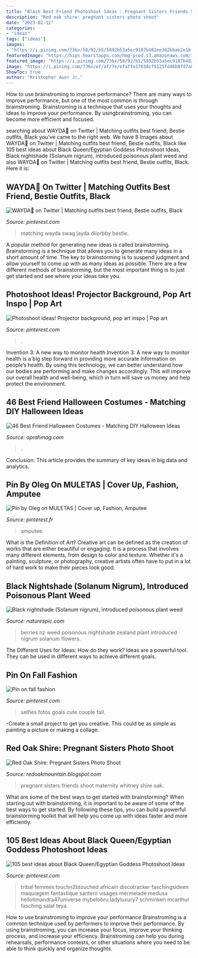```yaml
---
title: "Black Best Friend Photoshoot Ideas : Pregnant Sisters Friends Shoot Maternity Whitney Shire Oak"
description: "Red oak shire: pregnant sisters photo shoot"
date: "2023-02-12"
categories:
- "ideas"
tags: ["ideas"]
images:
- "https://i.pinimg.com/736x/58/92/b5/5892b53a5ec9187b482ee362bbab2e1b.jpg"
featuredImage: "https://hips.hearstapps.com/hmg-prod.s3.amazonaws.com/images/screen-shot-2020-07-23-at-12-00-13-pm-1595520868.png?crop=0.838xw:1.00xh;0.123xw,0&amp;resize=480:*"
featured_image: "https://i.pinimg.com/736x/58/92/b5/5892b53a5ec9187b482ee362bbab2e1b.jpg"
image: "https://i.pinimg.com/736x/ef/af/7e/efaf7e17638cf5125fd46b8fd7a87083.jpg"
ShowToc: true
author: "Kristopher Auer Jr."
---
```



How to use brainstroming to improve performance?
There are many ways to improve performance, but one of the most common is through brainstroming. Brainstroming is a technique that uses your thoughts and ideas to improve your performance. By usingbrainstroming, you can become more efficient and focused.

	

		
searching about WAYDA👅 on Twitter | Matching outfits best friend, Bestie outfits, Black you've came to the right web. We have 8 Images about WAYDA👅 on Twitter | Matching outfits best friend, Bestie outfits, Black like 105 best ideas about Black Queen/Egyptian Goddess Photoshoot Ideas, Black nightshade (Solanum nigrum), introduced poisonous plant weed and also WAYDA👅 on Twitter | Matching outfits best friend, Bestie outfits, Black. Here it is:
		
    
## WAYDA👅 On Twitter | Matching Outfits Best Friend, Bestie Outfits, Black

<img loading=lazy src="https://i.pinimg.com/736x/ef/af/7e/efaf7e17638cf5125fd46b8fd7a87083.jpg" onerror="this.onerror=null;this.src='https://tse1.mm.bing.net/th?id=OIP.qZdZCb-1YvEFt6tMLcVAZgHaJ3&amp;pid=15.1';" alt="WAYDA👅 on Twitter | Matching outfits best friend, Bestie outfits, Black">

_Source: pinterest.com_

>matching wayda swag jayda diiorbby bestie. 

	

A popular method for generating new ideas is called brainstorming. Brainstorming is a technique that allows you to generate many ideas in a short amount of time. The key to brainstorming is to suspend judgment and allow yourself to come up with as many ideas as possible. There are a few different methods of brainstorming, but the most important thing is to just get started and see where your ideas take you.

    
## Photoshoot Ideas! Projector Background, Pop Art Inspo | Pop Art

<img loading=lazy src="https://i.pinimg.com/736x/4c/3c/93/4c3c936a90c19bd0fa6aebaa20706ec2.jpg" onerror="this.onerror=null;this.src='https://tse2.mm.bing.net/th?id=OIP.k1Io5-cOUPkFTRHv15u7RwHaNX&amp;pid=15.1';" alt="Photoshoot ideas! Projector background, pop art inspo | Pop art">

_Source: pinterest.com_

>. 

	

Invention 3: A new way to monitor health
Invention 3: A new way to monitor health is a big step forward in providing more accurate information on people’s health. By using this technology, we can better understand how our bodies are performing and make changes accordingly. This will improve our overall health and well-being, which in turn will save us money and help protect the environment.

    
## 46 Best Friend Halloween Costumes - Matching DIY Halloween Ideas

<img loading=lazy src="https://hips.hearstapps.com/hmg-prod.s3.amazonaws.com/images/screen-shot-2020-07-23-at-12-00-13-pm-1595520868.png?crop=0.838xw:1.00xh;0.123xw,0&amp;resize=480:*" onerror="this.onerror=null;this.src='https://tse4.mm.bing.net/th?id=OIP.OL2o9y05DetCrIevxAxEpQHaLG&amp;pid=15.1';" alt="46 Best Friend Halloween Costumes - Matching DIY Halloween Ideas">

_Source: oprahmag.com_

>. 

	

Conclusion:
This article provides the summary of key ideas in big data and analytics.

    
## Pin By Oleg On MULETAS | Cover Up, Fashion, Amputee

<img loading=lazy src="https://i.pinimg.com/736x/58/92/b5/5892b53a5ec9187b482ee362bbab2e1b.jpg" onerror="this.onerror=null;this.src='https://tse1.mm.bing.net/th?id=OIP.3EfAE4eV5WbdCDQ5P_RQNgHaJ5&amp;pid=15.1';" alt="Pin by Oleg on MULETAS | Cover up, Fashion, Amputee">

_Source: pinterest.fr_

>amputee. 

	

What is the Definition of Art?
Creative art can be defined as the creation of works that are either beautiful or engaging. It is a process that involves many different elements, from design to color and texture. Whether it's a painting, sculpture, or photography, creative artists often have to put in a lot of hard work to make their pieces look good.

    
## Black Nightshade (Solanum Nigrum), Introduced Poisonous Plant Weed

<img loading=lazy src="https://www.naturespic.com/i/26763PW00_w.jpg" onerror="this.onerror=null;this.src='https://tse2.mm.bing.net/th?id=OIP.khJOVAC-3AUlLaqxUoq3LwAAAA&amp;pid=15.1';" alt="Black nightshade (Solanum nigrum), introduced poisonous plant weed">

_Source: naturespic.com_

>berries nz weed poisonous nightshade zealand plant introduced nigrum solanum flowers. 

	

The Different Uses for Ideas: How do they work?
Ideas are a powerful tool. They can be used in different ways to achieve different goals.

    
## Pin On Fall Fashion

<img loading=lazy src="https://i.pinimg.com/736x/ba/d0/96/bad09618bdbbb5a82deabd2e90fb37c8--fall-fashion.jpg" onerror="this.onerror=null;this.src='https://tse4.mm.bing.net/th?id=OIP.0qfy6E35DE7TT3HoieuEqwHaNK&amp;pid=15.1';" alt="Pin on fall fashion">

_Source: pinterest.com_

>selfies fotos goals cute couple fall. 

	

-Create a small project to get you creative. This could be as simple as painting a picture or making a collage. 

    
## Red Oak Shire: Pregnant Sisters Photo Shoot

<img loading=lazy src="http://4.bp.blogspot.com/-3reE84-5De4/UDNq9lkOjvI/AAAAAAAAA5E/ujZCqHBTiuQ/s1600/Holding+Hands+FB_edited-1.jpg" onerror="this.onerror=null;this.src='https://tse4.mm.bing.net/th?id=OIP.VeYpk67Qm6BPhdGHmK3RHgHaLH&amp;pid=15.1';" alt="Red Oak Shire: Pregnant Sisters Photo Shoot">

_Source: redoakmountain.blogspot.com_

>pregnant sisters friends shoot maternity whitney shire oak. 

	

What are some of the best ways to get started with brainstorming?
When starting out with brainstorming, it is important to be aware of some of the best ways to get started. By following these tips, you can build a powerful brainstorming toolkit that will help you come up with ideas faster and more efficiently.

    
## 105 Best Ideas About Black Queen/Egyptian Goddess Photoshoot Ideas

<img loading=lazy src="https://i.pinimg.com/736x/42/f1/5d/42f15ddd808af9f4308a42a3e8411254--medusa-makeup-eye-makeup.jpg" onerror="this.onerror=null;this.src='https://tse2.mm.bing.net/th?id=OIP.6pleSLF52pZn8ToZSNL-hwHaLG&amp;pid=15.1';" alt="105 best ideas about Black Queen/Egyptian Goddess Photoshoot Ideas">

_Source: pinterest.com_

>tribal femmes touchn2btouched africain discotracker faschingsideen maquiagem fantastique santero visages mermelade medusa hellotimandra47universe mybelobru ladyluxury7 schminken mcarthur fasching salat teya. 

	

How to use brainstroming to improve your performance
Brainstroming is a common technique used by performers to improve their performance. By using brainstroming, you can increase your focus, improve your thinking process, and increase your efficiency. Brainstroming can help you during rehearsals, performance contests, or other situations where you need to be able to think quickly and organize thoughts.

